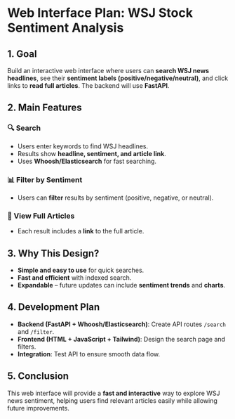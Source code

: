 # **Web Interface Plan: WSJ Stock Sentiment Analysis**

## **1. Goal**  
Build an interactive web interface where users can **search WSJ news headlines**, see their **sentiment labels (positive/negative/neutral)**, and click links to **read full articles**. The backend will use **FastAPI**.

## **2. Main Features**  
### **🔍 Search**  
- Users enter keywords to find WSJ headlines.  
- Results show **headline, sentiment, and article link**.  
- Uses **Whoosh/Elasticsearch** for fast searching.  

### **📊 Filter by Sentiment**  
- Users can **filter** results by sentiment (positive, negative, or neutral).  

### **🔗 View Full Articles**  
- Each result includes a **link** to the full article.  

## **3. Why This Design?**  
- **Simple and easy to use** for quick searches.  
- **Fast and efficient** with indexed search.  
- **Expandable** – future updates can include **sentiment trends** and **charts**.  

## **4. Development Plan**  
- **Backend (FastAPI + Whoosh/Elasticsearch)**: Create API routes `/search` and `/filter`.  
- **Frontend (HTML + JavaScript + Tailwind)**: Design the search page and filters.  
- **Integration**: Test API to ensure smooth data flow.  

## **5. Conclusion**  
This web interface will provide a **fast and interactive** way to explore WSJ news sentiment, helping users find relevant articles easily while allowing future improvements.
